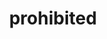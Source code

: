 ---
layout: symbols
title: prohibited
emoji: prohibited
permalink: 🚫.html
image: assets/img/3moji/prohibited.png
---